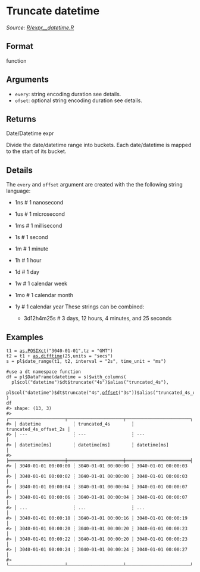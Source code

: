 # Truncate datetime

*Source: [R/expr__datetime.R](https://github.com/pola-rs/r-polars/tree/main/R/expr__datetime.R)*

## Format

function

## Arguments

- `every`: string encoding duration see details.
- `ofset`: optional string encoding duration see details.

## Returns

Date/Datetime expr

Divide the date/datetime range into buckets. Each date/datetime is mapped to the start of its bucket.

## Details

The `every` and `offset` argument are created with the the following string language:

 * 1ns # 1 nanosecond
 * 1us # 1 microsecond
 * 1ms # 1 millisecond
 * 1s # 1 second
 * 1m # 1 minute
 * 1h # 1 hour
 * 1d # 1 day
 * 1w # 1 calendar week
 * 1mo # 1 calendar month
 * 1y # 1 calendar year These strings can be combined:
   
    * 3d12h4m25s # 3 days, 12 hours, 4 minutes, and 25 seconds

## Examples

<pre class='r-example'><code><span class='r-in'><span><span class='va'>t1</span> <span class='op'>=</span> <span class='fu'><a href='https://rdrr.io/r/base/as.POSIXlt.html'>as.POSIXct</a></span><span class='op'>(</span><span class='st'>"3040-01-01"</span>,tz <span class='op'>=</span> <span class='st'>"GMT"</span><span class='op'>)</span></span></span>
<span class='r-in'><span><span class='va'>t2</span> <span class='op'>=</span> <span class='va'>t1</span> <span class='op'>+</span> <span class='fu'><a href='https://rdrr.io/r/base/difftime.html'>as.difftime</a></span><span class='op'>(</span><span class='fl'>25</span>,units <span class='op'>=</span> <span class='st'>"secs"</span><span class='op'>)</span></span></span>
<span class='r-in'><span><span class='va'>s</span> <span class='op'>=</span> <span class='va'>pl</span><span class='op'>$</span><span class='fu'>date_range</span><span class='op'>(</span><span class='va'>t1</span>, <span class='va'>t2</span>, interval <span class='op'>=</span> <span class='st'>"2s"</span>, time_unit <span class='op'>=</span> <span class='st'>"ms"</span><span class='op'>)</span></span></span>
<span class='r-in'><span></span></span>
<span class='r-in'><span><span class='co'>#use a dt namespace function</span></span></span>
<span class='r-in'><span><span class='va'>df</span> <span class='op'>=</span> <span class='va'>pl</span><span class='op'>$</span><span class='fu'>DataFrame</span><span class='op'>(</span>datetime <span class='op'>=</span> <span class='va'>s</span><span class='op'>)</span><span class='op'>$</span><span class='fu'>with_columns</span><span class='op'>(</span></span></span>
<span class='r-in'><span>  <span class='va'>pl</span><span class='op'>$</span><span class='fu'>col</span><span class='op'>(</span><span class='st'>"datetime"</span><span class='op'>)</span><span class='op'>$</span><span class='va'>dt</span><span class='op'>$</span><span class='fu'>truncate</span><span class='op'>(</span><span class='st'>"4s"</span><span class='op'>)</span><span class='op'>$</span><span class='fu'>alias</span><span class='op'>(</span><span class='st'>"truncated_4s"</span><span class='op'>)</span>,</span></span>
<span class='r-in'><span>  <span class='va'>pl</span><span class='op'>$</span><span class='fu'>col</span><span class='op'>(</span><span class='st'>"datetime"</span><span class='op'>)</span><span class='op'>$</span><span class='va'>dt</span><span class='op'>$</span><span class='fu'>truncate</span><span class='op'>(</span><span class='st'>"4s"</span>,<span class='fu'><a href='https://rdrr.io/r/stats/offset.html'>offset</a></span><span class='op'>(</span><span class='st'>"3s"</span><span class='op'>)</span><span class='op'>)</span><span class='op'>$</span><span class='fu'>alias</span><span class='op'>(</span><span class='st'>"truncated_4s_offset_2s"</span><span class='op'>)</span></span></span>
<span class='r-in'><span><span class='op'>)</span></span></span>
<span class='r-in'><span><span class='va'>df</span></span></span>
<span class='r-out co'><span class='r-pr'>#&gt;</span> shape: (13, 3)</span>
<span class='r-out co'><span class='r-pr'>#&gt;</span> ┌─────────────────────┬─────────────────────┬────────────────────────┐</span>
<span class='r-out co'><span class='r-pr'>#&gt;</span> │ datetime            ┆ truncated_4s        ┆ truncated_4s_offset_2s │</span>
<span class='r-out co'><span class='r-pr'>#&gt;</span> │ ---                 ┆ ---                 ┆ ---                    │</span>
<span class='r-out co'><span class='r-pr'>#&gt;</span> │ datetime[ms]        ┆ datetime[ms]        ┆ datetime[ms]           │</span>
<span class='r-out co'><span class='r-pr'>#&gt;</span> ╞═════════════════════╪═════════════════════╪════════════════════════╡</span>
<span class='r-out co'><span class='r-pr'>#&gt;</span> │ 3040-01-01 00:00:00 ┆ 3040-01-01 00:00:00 ┆ 3040-01-01 00:00:03    │</span>
<span class='r-out co'><span class='r-pr'>#&gt;</span> │ 3040-01-01 00:00:02 ┆ 3040-01-01 00:00:00 ┆ 3040-01-01 00:00:03    │</span>
<span class='r-out co'><span class='r-pr'>#&gt;</span> │ 3040-01-01 00:00:04 ┆ 3040-01-01 00:00:04 ┆ 3040-01-01 00:00:07    │</span>
<span class='r-out co'><span class='r-pr'>#&gt;</span> │ 3040-01-01 00:00:06 ┆ 3040-01-01 00:00:04 ┆ 3040-01-01 00:00:07    │</span>
<span class='r-out co'><span class='r-pr'>#&gt;</span> │ ...                 ┆ ...                 ┆ ...                    │</span>
<span class='r-out co'><span class='r-pr'>#&gt;</span> │ 3040-01-01 00:00:18 ┆ 3040-01-01 00:00:16 ┆ 3040-01-01 00:00:19    │</span>
<span class='r-out co'><span class='r-pr'>#&gt;</span> │ 3040-01-01 00:00:20 ┆ 3040-01-01 00:00:20 ┆ 3040-01-01 00:00:23    │</span>
<span class='r-out co'><span class='r-pr'>#&gt;</span> │ 3040-01-01 00:00:22 ┆ 3040-01-01 00:00:20 ┆ 3040-01-01 00:00:23    │</span>
<span class='r-out co'><span class='r-pr'>#&gt;</span> │ 3040-01-01 00:00:24 ┆ 3040-01-01 00:00:24 ┆ 3040-01-01 00:00:27    │</span>
<span class='r-out co'><span class='r-pr'>#&gt;</span> └─────────────────────┴─────────────────────┴────────────────────────┘</span>
 </code></pre>